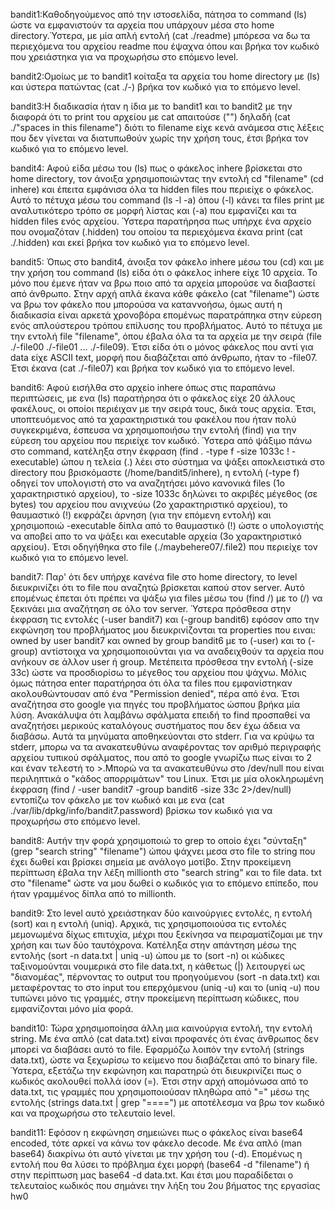 bandit1:Καθοδηγούμενος από την ιστοσελίδα, πάτησα το command (ls) ώστε να εμφανιστούν τα αρχεία που υπάρχουν μέσα στο home directory.Ύστερα, με μία απλή εντολή (cat ./readme) μπόρεσα να δω τα περιεχόμενα του αρχείου readme που έψαχνα όπου και βρήκα τον κωδικό που χρειάστηκα για να προχωρήσω στο επόμενο level.

bandit2:Ομοίως με το bandit1 κοίταξα τα αρχεία του home directory με (ls) και ύστερα πατώντας (cat ./-) βρήκα τον κωδικό για το επόμενο level.

bandit3:Η διαδικασία ήταν η ίδια με το bandit1 και το bandit2 με την διαφορά ότι το print του αρχείου με cat απαιτούσε ("") δηλαδή (cat ./"spaces in this filename") διότι το filename είχε κενά ανάμεσα στις λέξεις που δεν γίνεται να διατυπωθούν χωρίς την χρήση τους, έτσι βρήκα τον κωδικό για το επόμενο level.

bandit4: Αφού είδα μέσω του (ls) πως ο φάκελος inhere βρίσκεται στο home directory, τον άνοιξα χρησιμοποιώντας την εντολή cd "filename" (cd inhere) και έπειτα εμφάνισα όλα τα hidden files που περιείχε ο φάκελος. Αυτό το πέτυχα μέσω του command (ls -l -a) όπου (-l) κάνει τα files print με αναλυτικότερο τρόπο σε μορφή λίστας και (-a) που εμφανίζει και τα hidden files ενός αρχείου. Ύστερα παρατήρησα πως υπήρχε ένα αρχείο που ονομαζόταν (.hidden) του οποίου τα περιεχόμενα έκανα print (cat ./.hidden) και εκεί βρήκα τον κωδικό για το επόμενο level.

bandit5: Όπως στο bandit4, άνοιξα τον φάκελο inhere μέσω του (cd) και με την χρήση του command (ls) είδα ότι ο φάκελος inhere είχε 10 αρχεία. Το μόνο που έμενε ήταν να βρω ποιο από τα αρχεία μπορούσε να διαβαστεί από άνθρωπο. Στην αρχή απλά έκανα κάθε φάκελο (cat "filename") ώστε να βρω τον φάκελο που μπορούσα να καταννοήσω, όμως αυτή η διαδικασία είναι αρκετά χρονοβόρα επομένως παρατράπηκα στην εύρεση ενός απλούστερου τρόπου επίλυσης του προβλήματος. Αυτό το πέτυχα με την εντολή file "filename", όπου έβαλα όλα τα τα αρχεία με την σειρά (file ./-file00 ./-file01 ... ./-file09). Έτσι είδα ότι ο μόνος φάκελος που αντί για data είχε ASCII text, μορφή που διαβάζεται από άνθρωπο, ήταν το -file07. Έτσι έκανα (cat ./-file07) και βρήκα τον κωδικό για το επόμενο level.

bandit6: Αφού εισήλθα στο αρχείο inhere όπως στις παραπάνω περιπτώσεις, με ενα (ls) παρατήρησα ότι ο φάκελος είχε 20 άλλους φακέλους, οι οποίοι περιέιχαν με την σειρά τους, δικά τους αρχεία. Έτσι, υποπτευόμενος από τα χαρακτηριστικά του φακέλου που ήταν πολύ συγκεκριμένα, έσπευσα να χρησιμοποιήσω την εντολή (find) για την εύρεση του αρχείου που περιείχε τον κωδικό. Ύστερα από ψάξιμο πάνω στο command, κατέληξα στην έκφραση (find . -type f -size 1033c ! -executable) ώπου η τελεία (.) λέει στο σύστημα να ψάξει αποκλειστικά στο directory που βρισκόμαστε (/home/bandit5/inhere), η εντολή (-type f) οδηγεί τον υπολογιστή στο να αναζητήσει μόνο κανονικά files (1ο χαρακτηριστικό αρχείου), το -size 1033c δηλώνει το ακριβές μέγεθος (σε bytes) του αρχείου που ανιχνεύω (2ο χαρακτηριστικό αρχείου), το θαυμαστικό (!) εκφράζει άρνηση (για την επόμενη εντολή) και χρησιμοποιώ -executable δίπλα από το θαυμαστικό (!) ώστε ο υπολογιστής να αποβεί απο το να ψάξει και executable αρχεία (3ο χαρακτηριστικό αρχείου). Έτσι οδηγήθηκα στο file (./maybehere07/.file2) που περιείχε τον κωδικό για το επόμενο level.

bandit7: Παρ' ότι δεν υπήρχε κανένα file στο home directory, το level διευκρινίζει ότι το file που αναζητώ βρίσκεται καπού στον server. Αυτό επομένως έπεται ότι πρέπει να ψάξω για files μέσω του (find /) με το (/) να ξεκινάει μια αναζήτηση σε όλο τον server. Ύστερα πρόσθεσα στην έκφραση τις εντολές (-user bandit7) και (-group bandit6) εφόσον απο την εκφώνηση του προβλήματος μου διευκρινίζονται τα properties που ειναι: owned by user bandit7 και owned by group bandit6 με το (-user) και το (-group) αντίστοιχα να χρησιμοποιούνται για να αναδειχθούν τα αρχεία που ανήκουν σε άλλον user ή group. Μετέπειτα πρόσθεσα την εντολή (-size 33c) ώστε να προσδιορίσω το μέγεθος του αρχείου που ψάχνω. Μόλις όμως πάτησα enter παρατήρησα ότι όλα τα files που εμφανίστηκαν ακολουθώντουσαν από ένα "Permission denied", πέρα από ένα. Έτσι αναζήτησα στο google για πηγές του προβλήματος ώσπου βρήκα μία λύση. Ανακάλυψα ότι λαμβάνω σφάλματα επειδή το find προσπαθεί να αναζητήσει μερικούς καταλόγους συστήματος που δεν έχω άδεια να διαβάσω. Αυτά τα μηνύματα αποθηκεύονται στο stderr. Για να κρύψω τα stderr, μπορω να τα ανακατευθύνω αναφέροντας τον αριθμό περιγραφής αρχείου τυπικού σφάλματος, που από το google γνωρίζω πως είναι το 2 και έναν τελεστή το >.Μπορώ να τα ανακατευθύνω στο /dev/null που είναι περιληπτικά ο "κάδος απορριμάτων" του Linux. Έτσι με μία ολοκληρωμένη έκφραση (find / -user bandit7 -group bandit6 -size 33c 2>/dev/null) εντοπίζω τον φάκελο με τον κωδικό και με ενα (cat ./var/lib/dpkg/info/bandit7.password) βρίσκω τον κωδικό για να προχωρήσω στο επόμενο level.

bandit8: Αυτήν την φορά χρησιμοποιώ το grep το οποίο έχει "σύνταξη" (grep "search string" "filename") ώπου ψάχνει μεσα στο file το string που έχει δωθεί και βρίσκει σημεία με ανάλογο μοτίβο. Στην προκείμενη περίπτωση έβαλα την λέξη millionth στο "search string" και το file data. txt στο "filename" ώστε να μου δωθεί ο κωδικός για το επόμενο επίπεδο, που ήταν γραμμένος δίπλα από το millionth.

bandit9: Στο level αυτό χρειάστηκαν δύο καινούργιες εντολές, η εντολή (sort) και η εντολή (uniq). Αρχικά, τις χρησιμοποιούσα τις εντολές μεμονωμένα δίχως επιτυχία, μέχρι που ξεκίνησα να πειραματίζομαι με την χρήση και των δύο ταυτόχρονα. Κατέληξα στην απάντηση μέσω της εντολής (sort -n data.txt | uniq -u) ώπου με το (sort -n) οι κώδικες ταξινομούνται νουμερικά στο file data.txt, η κάθετως (|) λειτουργεί ως "διανομέας", πέρνοντας το output του προηγούμενου (sort -n data.txt) και μεταφέροντας το στο input του επερχόμενου (uniq -u) και το (uniq -u) που τυπώνει μόνο τις γραμμές, στην προκείμενη περίπτωση κώδικες, που εμφανίζονται μόνο μία φορά.

bandit10: Τώρα χρησιμοποίησα άλλη μια καινούργια εντολή, την εντολή string. Με ένα απλό (cat data.txt) είναι προφανές ότι ένας άνθρωπος δεν μπορεί να διαβάσει αυτό το file. Εφαρμόζω λοιπόν την εντολή (strings data.txt), ώστε να ξεχωρίσω το κείμενο που διαβάζεται από το binary file. Ύστερα, εξετάζω την εκφώνηση και παρατηρώ ότι διευκρινίζει πως ο κωδικός ακολουθεί πολλά ίσον (=). Έτσι στην αρχή απομόνωσα από το data.txt, τις γραμμές που χρησιμοποιούσαν πληθώρα από "=" μέσω της εντολής (strings data.txt | grep "====") με αποτέλεσμα να βρω τον κωδικό και να προχωρήσω στο τελευταίο level.

bandit11: Εφόσον η εκφώνηση σημειώνει πως ο φάκελος είναι base64 encoded, τότε αρκεί να κάνω τον φάκελο decode. Με ένα απλό (man base64) διακρίνω ότι αυτό γίνεται με την χρήση του (-d). Επομένως η εντολή που θα λύσει το πρόβλημα έχει μορφή (base64 -d "filename") ή στην περίπτωση μας base64 -d data.txt. Και έτσι μου παραδίδεται ο τελευταίος κωδικός που σημάνει την λήξη του 2ου βήματος της εργασίας hw0
